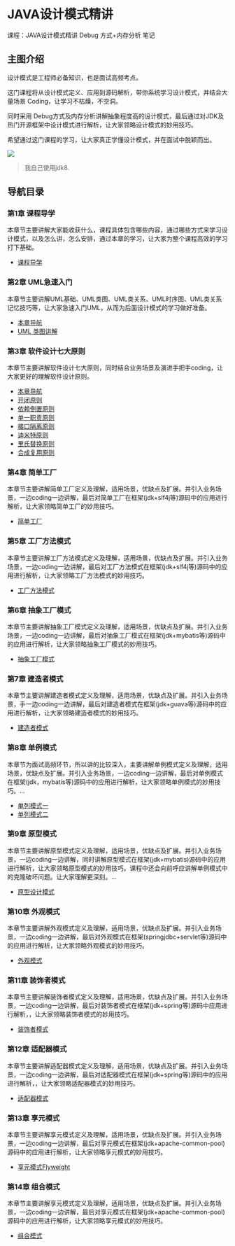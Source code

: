 # JAVA设计模式精讲

课程：JAVA设计模式精讲 Debug 方式+内存分析 笔记

## 主图介绍

设计模式是工程师必备知识，也是面试高频考点。

这门课程将从设计模式定义、应用到源码解析，带你系统学习设计模式，并结合大量场景 Coding，让学习不枯燥，不空洞。

同时采用 Debug方式及内存分析讲解抽象程度高的设计模式，最后通过对JDK及热门开源框架中设计模式进行解析，让大家领略设计模式的妙用技巧。

希望通过这门课程的学习，让大家真正学懂设计模式，并在面试中脱颖而出。

![](imocc/design_pattern/assets/master.png)

> 我自己使用jdk8.

## 导航目录

### 第1章 课程导学

  本章节主要讲解大家能收获什么，课程具体包含哪些内容，通过哪些方式来学习设计模式，以及怎么讲，怎么安排，通过本章的学习，让大家为整个课程高效的学习打下基础。
  - [课程导学](imocc/design_pattern/01/课程导学.md)

### 第2章 UML急速入门

  本章节主要讲解UML基础、UML类图、UML类关系、UML时序图、UML类关系记忆技巧等，让大家急速入门UML，从而为后面设计模式的学习做好准备。

  - [本章导航](imocc/design_pattern/02_uml/本章导航.md)
  - [UML 类图讲解](imocc/design_pattern/02_uml/UML类图讲解.md)

### 第3章 软件设计七大原则

  本章节主要讲解软件设计七大原则，同时结合业务场景及演进手把手coding，让大家更好的理解软件设计原则。
  - [本章导航](imocc/design_pattern/03_design_principles/本章导航.md)
  - [开闭原则](imocc/design_pattern/03_design_principles/open_close.md)
  - [依赖倒置原则](imocc/design_pattern/03_design_principles/dependency_inversion.md)
  - [单一职责原则](imocc/design_pattern/03_design_principles/single_responsibility.md)
  - [接口隔离原则](imocc/design_pattern/03_design_principles/interface_segregation.md)
  - [迪米特原则](imocc/design_pattern/03_design_principles/demeter.md)
  - [里氏替换原则](imocc/design_pattern/03_design_principles/liskov_substitution.md)
  - [合成复用原则](imocc/design_pattern/03_design_principles/composition_aggeregation.md)
### 第4章 简单工厂

  本章节主要讲解简单工厂定义及理解，适用场景，优缺点及扩展。并引入业务场景，一边coding一边讲解，最后对简单工厂在框架(jdk+slf4j等)源码中的应用进行解析，让大家领略简单工厂的妙用技巧。

  - [简单工厂](imocc/design_pattern/04_simple_factory/simple_factory.md)

### 第5章 工厂方法模式

  本章节主要讲解工厂方法模式定义及理解，适用场景，优缺点及扩展。并引入业务场景，一边coding一边讲解，最后对工厂方法模式在框架(jdk+slf4j等)源码中的应用进行解析，让大家领略工厂方法模式的妙用技巧。

  - [工厂方法模式](imocc/design_pattern/05_factory_method/factory_method.md)

### 第6章 抽象工厂模式

  本章节主要讲解抽象工厂模式定义及理解，适用场景，优缺点及扩展。并引入业务场景，一边coding一边讲解，最后对抽象工厂模式在框架(jdk+mybatis等)源码中的应用进行解析，让大家领略抽象工厂模式的妙用技巧。

  - [抽象工厂模式](imocc/design_pattern/06_abstract_factory/abstract_factory.md)

### 第7章 建造者模式

  本章节主要讲解建造者模式定义及理解，适用场景，优缺点及扩展。并引入业务场景，手一边coding一边讲解，最后对建造者模式在框架(jdk+guava等)源码中的应用进行解析，让大家领略建造者模式的妙用技巧。

  - [建造者模式](imocc/design_pattern/07_builder/builder.md)

### 第8章 单例模式

  本章节为面试高频环节，所以讲的比较深入，主要讲解单例模式定义及理解，适用场景，优缺点及扩展。并引入业务场景，一边coding一边讲解，最后对单例模式在框架(jdk，mybatis等)源码中的应用进行解析，让大家领略单例模式的妙用技巧。...

  - [单列模式一](imocc/design_pattern/08_singleton/singleton.md)
  - [单列模式二](imocc/design_pattern/08_singleton/singleton2.md)
### 第9章 原型模式

  本章节主要讲解原型模式定义及理解，适用场景，优缺点及扩展。并引入业务场景，一边coding一边讲解，同时讲解原型模式在框架(jdk+mybatis)源码中的应用进行解析，让大家领略原型模式的妙用技巧。课程中还会向前呼应讲解单例模式中的克隆破坏问题。让大家理解更深刻。...
  
  - [原型设计模式](imocc/design_pattern/09_prototype/prototype.md)

### 第10章 外观模式

  本章节主要讲解外观模式定义及理解，适用场景，优缺点及扩展。并引入业务场景，一边coding一边讲解，最后对外观模式在框架(springjdbc+servlet等)源码中的应用进行解析，让大家领略外观模式的妙用技巧。
 
 - [外观模式](imocc/design_pattern/10_facade/facade.md)

### 第11章 装饰者模式

  本章节主要讲解装饰者模式定义及理解，适用场景，优缺点及扩展。并引入业务场景，一边coding一边讲解，最后对装饰者模式在框架(jdk+spring等)源码中应用进行解析，，让大家领略装饰者模式的妙用技巧。

 - [装饰者模式](imocc/design_pattern/11_decorator/decorator.md)

### 第12章 适配器模式

  本章节主要讲解适配器模式定义及理解，适用场景，优缺点及扩展。并引入业务场景，一边coding一边讲解，最后对适配器模式在框架(jdk+spring等)源码中的应用进行解析，，让大家领略适配器模式的妙用技巧。
 
 - [适配器模式](imocc/design_pattern/12_adapter/adapter.md)


### 第13章 享元模式

  本章节主要讲解享元模式定义及理解，适用场景，优缺点及扩展。并引入业务场景，一边coding一边讲解，最后对享元模式在框架(jdk+apache-common-pool)源码中的应用进行解析，让大家领略享元模式的妙用技巧。
 
 - [享元模式Flyweight](imocc/design_pattern/13_flyweight/flyweight.md)

### 第14章 组合模式

  本章节主要讲解享元模式定义及理解，适用场景，优缺点及扩展。并引入业务场景，一边coding一边讲解，最后对享元模式在框架(jdk+apache-common-pool)源码中的应用进行解析，让大家领略享元模式的妙用技巧。

 - [组合模式](imocc/design_pattern/14_composite/composite.md)
